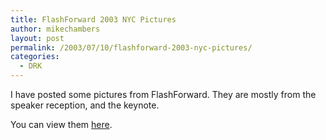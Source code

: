 ```yaml
---
title: FlashForward 2003 NYC Pictures
author: mikechambers
layout: post
permalink: /2003/07/10/flashforward-2003-nyc-pictures/
categories:
  - DRK
---
```



I have posted some pictures from FlashForward. They are mostly from the speaker reception, and the keynote.

You can view them [here][1].

 [1]: http://www.markme.com/mesh/picts/FlashForward2003NYC/